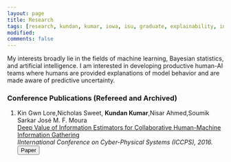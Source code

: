```yaml
---
layout: page
title: Research
tags: [research, kundan, kumar, iowa, isu, graduate, explainability, interpretability, explainable AI]
modified:
comments: false
---
```


My interests broadly lie in the fields of machine learning, Bayesian statistics, and artificial intelligence.
I am interested in developing productive human-AI teams where humans are provided explanations of model behavior and are made aware of predictive uncertainty.

### Conference Publications (Refereed and Archived)

1. Kin Gwn Lore,Nicholas Sweet, **Kundan Kumar**,Nisar Ahmed,Soumik Sarkar Jos&eacute; M. F. Moura    
[Deep Value of Information Estimators for Collaborative Human-Machine Information Gathering]()   
*IInternational Conference on Cyber-Physical Systems (ICCPS), 2016.*   
[<button type="button" class="btn btn-info">Paper</button>](https://arxiv.org/abs/1512.07592)
